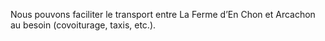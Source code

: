 Nous pouvons faciliter le transport entre La Ferme d’En Chon et Arcachon au besoin (covoiturage, taxis, etc.).
